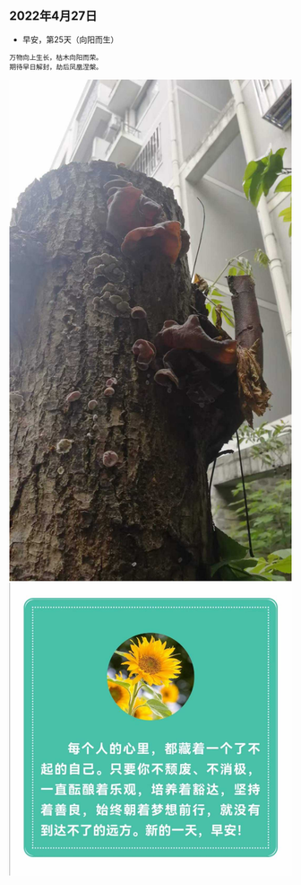 ## 2022年4月27日
- 早安，第25天（向阳而生）
```markdown
万物向上生长，枯木向阳而荣。
期待早日解封，劫后凤凰涅槃。
```
![](20220427.jpg)
![](20220427b.jpg)
